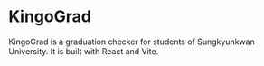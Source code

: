 # KingoGrad

KingoGrad is a graduation checker for students of Sungkyunkwan University. It is built with React and Vite.
